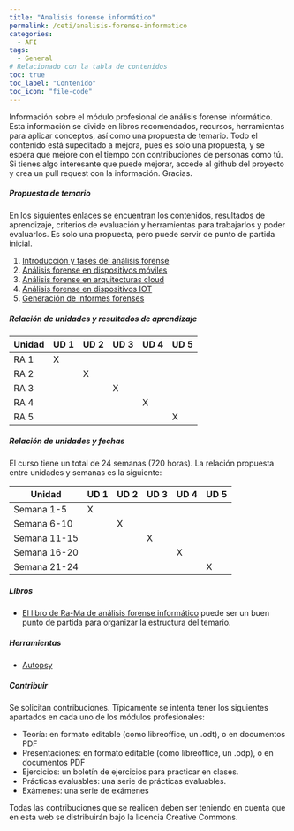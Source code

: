 ```yaml
---
title: "Analisis forense informático"
permalink: /ceti/analisis-forense-informatico
categories:
  - AFI
tags:
  - General
# Relacionado con la tabla de contenidos
toc: true
toc_label: "Contenido"
toc_icon: "file-code"
---
```


Información sobre el módulo profesional de análisis forense informático. Esta información se divide en libros recomendados, recursos, herramientas para aplicar conceptos, así como una propuesta de temario. Todo el contenido está supeditado a mejora, pues es solo una propuesta, y se espera que mejore con el tiempo con contribuciones de personas como tú. Si tienes algo interesante que puede mejorar, accede al github del proyecto y crea un pull request con la información. Gracias.

##### Propuesta de temario

En los siguientes enlaces se encuentran los contenidos, resultados de aprendizaje, criterios de evaluación y herramientas para trabajarlos y poder evaluarlos. Es solo una propuesta, pero puede servir de punto de partida inicial.

1. [Introducción y fases del análisis forense](/ceti/analisis-forense-informatico/introduccion-y-fases-del-analisis-forense)
2. [Análisis forense en dispositivos móviles](/ceti/analisis-forense-informatico/analisis-forense-en-dispositivos-moviles)
3. [Análisis forense en arquitecturas cloud](/ceti/analisis-forense-informatico/analisis-forense-en-arquitecturas-cloud)
4. [Análisis forense en dispositivos IOT](/ceti/analisis-forense-informatico/analisis-forense-en-dispositivos-iot)
5. [Generación de informes forenses](/ceti/analisis-forense-informatico/generacion-de-informes-forenses)

##### Relación de unidades y resultados de aprendizaje

| Unidad | UD 1 | UD 2 | UD 3 | UD 4 | UD 5 |
| ------ | ---- | ---- | ---- | ---- | ---- |
| RA 1   | X    |      |      |      |      |
| RA 2   |      | X    |      |      |      |
| RA 3   |      |      | X    |      |      |
| RA 4   |      |      |      | X    |      |
| RA 5   |      |      |      |      | X    |

##### Relación de unidades y fechas

El curso tiene un total de 24 semanas (720 horas). La relación propuesta entre unidades y semanas es la siguiente:

| Unidad       | UD 1 | UD 2 | UD 3 | UD 4 | UD 5 |
| ------------ | ---- | ---- | ---- | ---- | ---- |
| Semana 1-5   | X    |      |      |      |      |
| Semana 6-10  |      | X    |      |      |      |
| Semana 11-15 |      |      | X    |      |      |
| Semana 16-20 |      |      |      | X    |      |
| Semana 21-24 |      |      |      |      | X    |

##### Libros

- [El libro de Ra-Ma de análisis forense informático](https://www.ra-ma.es/libro/analisis-forense-informatico_132720/) puede ser un buen punto de partida para organizar la estructura del temario.

##### Herramientas

- [Autopsy](https://www.autopsy.com/)

##### Contribuir

Se solicitan contribuciones. Típicamente se intenta tener los siguientes apartados en cada uno de los módulos profesionales:

- Teoría: en formato editable (como libreoffice, un .odt), o en documentos PDF
- Presentaciones: en formato editable (como libreoffice, un .odp), o en documentos PDF
- Ejercicios: un boletín de ejercicios para practicar en clases.
- Prácticas evaluables: una serie de prácticas evaluables.
- Exámenes: una serie de exámenes

Todas las contribuciones que se realicen deben ser teniendo en cuenta que en esta web se distribuirán bajo la licencia Creative Commons.
